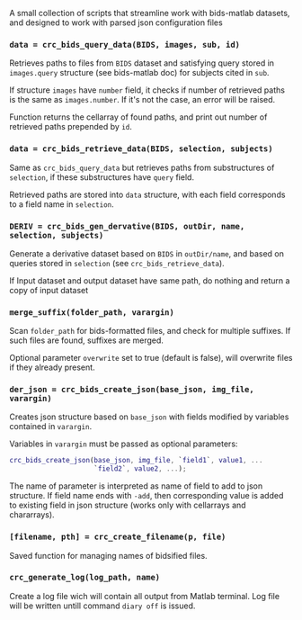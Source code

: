 A small collection of scripts that streamline work with bids-matlab datasets,
and designed to work with parsed json configuration files

### `data = crc_bids_query_data(BIDS, images, sub, id)`

Retrieves paths to files from `BIDS` dataset and satisfying
query stored in `images.query` structure (see bids-matlab doc)
for subjects cited in `sub`. 

If structure `images` have `number` field, it checks if 
number of retrieved paths is the same as `images.number`.
If it's not the case, an error will be raised.

Function returns the cellarray of found paths, and print out
number of retrieved paths prepended by `id`.


### `data = crc_bids_retrieve_data(BIDS, selection, subjects)`

Same as `crc_bids_query_data` but retrieves paths from substructures
of `selection`, if these substructures have `query` field.

Retrieved paths are stored into `data` structure, with each field
corresponds to a field name in `selection`.


###  `DERIV = crc_bids_gen_dervative(BIDS, outDir, name, selection, subjects)`

Generate a derivative dataset based on `BIDS` in `outDir/name`, and based
on queries stored in `selection` (see `crc_bids_retrieve_data`).

If Input dataset and output dataset have same path, do nothing and return a copy
of input dataset


### `merge_suffix(folder_path, varargin)`

Scan `folder_path` for bids-formatted files, and check for
multiple suffixes. 
If such files are found, suffixes are merged.

Optional parameter `overwrite` set to true (default is false),
will overwrite files if they already present.


### `der_json = crc_bids_create_json(base_json, img_file, varargin)`

Creates json structure based on `base_json` with fields modified
by variables contained in `varargin`.

Variables in `varargin` must be passed as optional parameters:
```matlab
crc_bids_create_json(base_json, img_file, `field1`, value1, ...
                     `field2`, value2, ...);
```

The name of parameter is interpreted as name of field to add to
json structure.
If field name ends with `-add`, then corresponding value is added
to existing field in json structure 
(works only with cellarrays and chararrays).

### `[filename, pth] = crc_create_filename(p, file)`

Saved function for managing names of bidsified files.

### `crc_generate_log(log_path, name)`

Create a log file wich will contain all output from Matlab terminal.
Log file will be written untill command `diary off` is issued.
